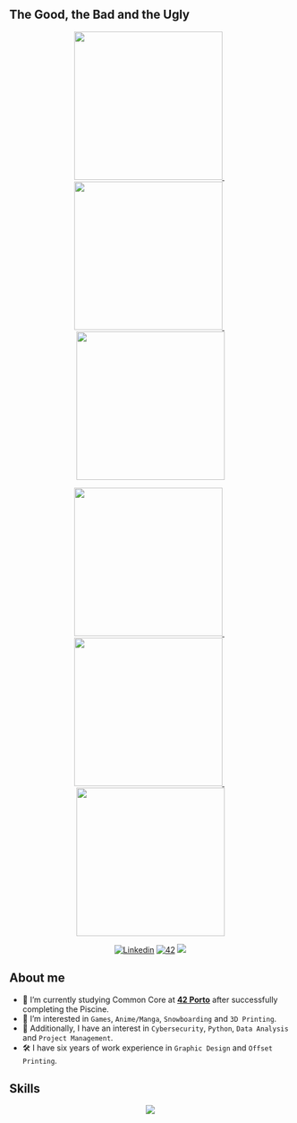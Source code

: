 <!---
DESCRIPTION
--->
## The Good, the Bad and the Ugly
<p float="left" align="center">
  <a href="https://github.com/jotavare/42-resources">
    <img src="https://github.com/jotavare/jotavare/blob/main/42/banners/profile/github_profile_banner_round_resources.png" width="265"/>
  </a>
  &nbsp;
  <a href="https://github.com/jotavare/42-piscine">
    <img src="https://github.com/jotavare/jotavare/blob/main/42/banners/profile/github_profile_banner_round_piscine.png" width="265"/>
  </a>
  &nbsp;
  <a href="https://github.com/jotavare/42-common-core">
    <img src="https://github.com/jotavare/jotavare/blob/main/42/banners/profile/github_profile_banner_round_common_core.png" width="265"/>
  </a>
</p>
<p float="left" align="center">  
  <a href="https://github.com/jotavare/42-ctf">
    <img src="https://github.com/jotavare/jotavare/blob/main/42/banners/profile/github_profile_banner_round_ctf.png" width="265"/>
  </a>
  &nbsp;
  <a href="https://jotavare.github.io">
    <img src="https://github.com/jotavare/jotavare/blob/main/42/banners/profile/github_profile_banner_round_registry.png" width="265"/>
  </a>
  &nbsp;
  <a href="https://github.com/jotavare/100-days-of-code-in-python">
    <img src="https://github.com/jotavare/jotavare/blob/main/42/banners/profile/github_profile_banner_round_python.png" width="265"/>
  </a>
</p>

<!---
SMALL ICONS
--->
<p align="center">
  <a href='https://www.linkedin.com/in/jotavare' target="_blank"><img alt='Linkedin' src='https://img.shields.io/badge/LinkedIn-100000?style=flat&logo=Linkedin&logoColor=white&labelColor=0A66C2&color=0A66C2'/></a>
  </a>
  <a href='https://profile.intra.42.fr/users/jotavare' target="_blank"><img alt='42' src='https://img.shields.io/badge/Porto-100000?style=flat&logo=42&logoColor=white&labelColor=000000&color=000000'/></a>
  </a>
  <img src="https://komarev.com/ghpvc/?username=jotavare&style=flat&color=blue"></a>
  </a>
</p>

## About me

- 🌱 I’m currently studying Common Core at [**42 Porto**](https://www.42porto.com) after successfully completing the Piscine.
- 👀 I’m interested in `Games`, `Anime/Manga`, `Snowboarding` and `3D Printing`.
- 🚀 Additionally, I have an interest in `Cybersecurity`, `Python`, `Data Analysis` and `Project Management`.
- 🛠️ I have six years of work experience in `Graphic Design` and `Offset Printing`.

<!---
BIG ICONS
--->
## Skills
<p align="center">
  <a href="https://skillicons.dev">
    <img src="https://skillicons.dev/icons?i=c,cpp,html,css,python,git,github,bash,linux,vim,vscode,ai,ps,markdown,wordpress" />
  </a>
</p>

<!---
jotavare/jotavare is a ✨ special ✨ repository because its `README.md` (this file) appears on your GitHub profile.
You can click the Preview link to take a look at your changes.
--->
